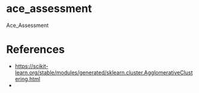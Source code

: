 # ace_assessment
Ace_Assessment

# References
* https://scikit-learn.org/stable/modules/generated/sklearn.cluster.AgglomerativeClustering.html
* 
